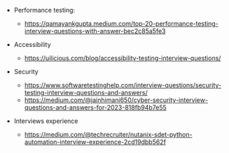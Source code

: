 - Performance testing:
    - https://qamayankgupta.medium.com/top-20-performance-testing-interview-questions-with-answer-bec2c85a5fe3
- Accessibility
    - https://uilicious.com/blog/accessibility-testing-interview-questions/

- Security
    - https://www.softwaretestinghelp.com/interview-questions/security-testing-interview-questions-and-answers/
    - https://medium.com/@jainhimani650/cyber-security-interview-questions-and-answers-for-2023-818fb94b7e55
- Interviews experience
    - https://medium.com/@techrecruiter/nutanix-sdet-python-automation-interview-experience-2cd19dbb562f
